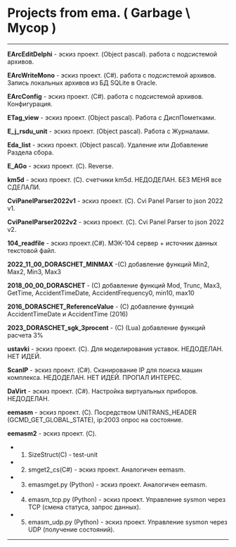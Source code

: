 # Projects from ema. ( Garbage \ Мусор )

----------------------------------

  **EArcEditDelphi** -  эскиз проект. (Object pascal). работа с подсистемой архивов.
  
  **EArcWriteMono** -  эскиз проект. (C#). работа с подсистемой архивов. Запись локальных архивов из БД SQLite в Oracle.
  
  **EArcConfig** -  эскиз проект. (C#). работа с подсистемой архивов. Конфигурация.

  **ETag_view** -  эскиз проект. (Object pascal). Работа с ДиспПометками.

  **E_j_rsdu_unit** -  эскиз проект. (Object pascal). Работа с Журналами.

  **Eda_list** -  эскиз проект. (Object pascal). Удаление или Добавление Раздела сбора.

  **E_AGo** -  эскиз проект. (C). Reverse.

  **km5d** -  эскиз проект. (C). счетчики km5d. НЕДОДЕЛАН. БЕЗ МЕНЯ все СДЕЛАЛИ.

  **CviPanelParser2022v1** -  эскиз проект. (C). Cvi Panel Parser to json 2022 v1.

  **CviPanelParser2022v2** -  эскиз проект. (C). Cvi Panel Parser to json 2022 v2.

  **104_readfile** -  эскиз проект.(C#). МЭК-104 сервер + источник данных текстовой файл.

  **2022_11_00_DORASCHET_MINMAX** -(C)  добавление функций Min2, Max2, Min3, Max3 

  **2018_00_00_DORASCHET**  - (C) добавление функций Mod, Trunc, Max3, GetTime, AccidentTimeDate, AccidentFrequency0, min10, max10

  **2016_DORASCHET_ReferenceValue** - (C) добавление функций AccidentTimeDate и AccidentTime (2016)

  **2023_DORASCHET_sgk_3procent** - (C) (Lua) добавление функций расчета 3%
  
  **ustavki** -  эскиз проект. (C). Для моделирования уставок. НЕДОДЕЛАН. НЕТ ИДЕЙ. 
  
  **ScanIP** -  эскиз проект. (C#). Сканирование IP для поиска машин комплекса. НЕДОДЕЛАН. НЕТ ИДЕЙ. ПРОПАЛ ИНТЕРЕС.

  **DaVirt** -  эскиз проект. (C#). Настройка виртуальных приборов. НЕДОДЕЛАН.

  **eemasm** - эскиз проект. (C). Посредством UNITRANS_HEADER (GCMD_GET_GLOBAL_STATE), ip:2003 опрос на состояние.
  
  **eemasm2** - эскиз проект. (C).
 
* 1. SizeStruct(C) - test-unit
* 2. smget2_cs(C#)  - эскиз проект. Аналогичен eemasm.
* 3. emasmget.py (Python) - эскиз проект. Аналогичен eemasm.
* 4. emasm_tcp.py (Python) - эскиз проект. Управление sysmon через TCP (смена статуса, запрос данных).
* 5. emasm_udp.py (Python) - эскиз проект. Управление sysmon через UDP (получение состояний).


-----------------------------------  